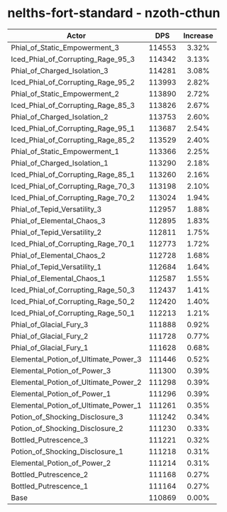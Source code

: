 # nelths-fort-standard - nzoth-cthun
| Actor | DPS | Increase |
|---|:---:|:---:|
|Phial_of_Static_Empowerment_3|114553|3.32%|
|Iced_Phial_of_Corrupting_Rage_95_3|114342|3.13%|
|Phial_of_Charged_Isolation_3|114281|3.08%|
|Iced_Phial_of_Corrupting_Rage_95_2|113993|2.82%|
|Phial_of_Static_Empowerment_2|113890|2.72%|
|Iced_Phial_of_Corrupting_Rage_85_3|113826|2.67%|
|Phial_of_Charged_Isolation_2|113753|2.60%|
|Iced_Phial_of_Corrupting_Rage_95_1|113687|2.54%|
|Iced_Phial_of_Corrupting_Rage_85_2|113529|2.40%|
|Phial_of_Static_Empowerment_1|113366|2.25%|
|Phial_of_Charged_Isolation_1|113290|2.18%|
|Iced_Phial_of_Corrupting_Rage_85_1|113260|2.16%|
|Iced_Phial_of_Corrupting_Rage_70_3|113198|2.10%|
|Iced_Phial_of_Corrupting_Rage_70_2|113024|1.94%|
|Phial_of_Tepid_Versatility_3|112957|1.88%|
|Phial_of_Elemental_Chaos_3|112895|1.83%|
|Phial_of_Tepid_Versatility_2|112811|1.75%|
|Iced_Phial_of_Corrupting_Rage_70_1|112773|1.72%|
|Phial_of_Elemental_Chaos_2|112728|1.68%|
|Phial_of_Tepid_Versatility_1|112684|1.64%|
|Phial_of_Elemental_Chaos_1|112587|1.55%|
|Iced_Phial_of_Corrupting_Rage_50_3|112437|1.41%|
|Iced_Phial_of_Corrupting_Rage_50_2|112420|1.40%|
|Iced_Phial_of_Corrupting_Rage_50_1|112213|1.21%|
|Phial_of_Glacial_Fury_3|111888|0.92%|
|Phial_of_Glacial_Fury_2|111728|0.77%|
|Phial_of_Glacial_Fury_1|111628|0.68%|
|Elemental_Potion_of_Ultimate_Power_3|111446|0.52%|
|Elemental_Potion_of_Power_3|111300|0.39%|
|Elemental_Potion_of_Ultimate_Power_2|111298|0.39%|
|Elemental_Potion_of_Power_1|111296|0.39%|
|Elemental_Potion_of_Ultimate_Power_1|111261|0.35%|
|Potion_of_Shocking_Disclosure_3|111242|0.34%|
|Potion_of_Shocking_Disclosure_2|111230|0.33%|
|Bottled_Putrescence_3|111221|0.32%|
|Potion_of_Shocking_Disclosure_1|111218|0.31%|
|Elemental_Potion_of_Power_2|111214|0.31%|
|Bottled_Putrescence_2|111168|0.27%|
|Bottled_Putrescence_1|111164|0.27%|
|Base|110869|0.00%|
